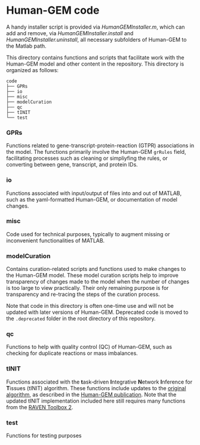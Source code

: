 # Human-GEM code

A handy installer script is provided via _HumanGEMInstaller.m_, which can add and remove, via _HumanGEMInstaller.install_ and 
_HumanGEMInstaller.uninstall_, all necessary subfolders of Human-GEM to the Matlab path.

This directory contains functions and scripts that facilitate work with the Human-GEM model and other content in the repository. 
This directory is organized as follows:

```
code
├── GPRs
├── io
├── misc
├── modelCuration
├── qc
├── tINIT
└── test
```

### GPRs
Functions related to gene-transcript-protein-reaction (GTPR) associations in the model. The functions primarily involve the Human-GEM `grRules` field, facilitating processes such as cleaning or simpliyfing the rules, or converting between gene, transcript, and protein IDs.

### io
Functions associated with input/output of files into and out of MATLAB, such as the yaml-formatted Human-GEM, or documentation of model changes.

### misc
Code used for technical purposes, typically to augment missing or inconvenient functionalities of MATLAB.

### modelCuration
Contains curation-related scripts and functions used to make changes to the Human-GEM model. These model curation scripts help to improve transparency of changes made to the model when the number of changes is too large to view practically. Their only remaining purpose is for transparency and re-tracing the steps of the curation process.

Note that code in this directory is often one-time use and will not be updated with later versions of Human-GEM. Deprecated code is moved to the `.deprecated` folder in the root directory of this repository.

### qc
Functions to help with quality control (QC) of Human-GEM, such as checking for duplicate reactions or mass imbalances.

### tINIT
Functions associated with the **t**ask‐driven **I**ntegrative **N**etwork **I**nference for **T**issues (tINIT) algorithm. These functions include updates to the [original algorithm](https://www.ncbi.nlm.nih.gov/pubmed/24646661), as described in the [Human-GEM publication](https://stke.sciencemag.org/lookup/doi/10.1126/scisignal.aaz1482). Note that the updated tINIT implementation included here still requires many functions from the [RAVEN Toolbox 2](https://github.com/SysBioChalmers/RAVEN).

### test
Functions for testing purposes


